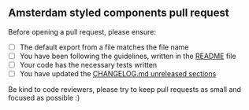 ## Amsterdam styled components pull request

Before opening a pull request, please ensure:

- [ ] The default export from a file matches the file name
- [ ] You have been following the guidelines, written in the [README](../docs/CONTRIBUTING.md#user-content-conventions-and-rules) file
- [ ] Your code has the necessary tests written
- [ ] You have updated the [CHANGELOG.md unreleased sections](../CHANGELOG.md#muser-content-unreleased)

Be kind to code reviewers, please try to keep pull requests as small and focused as possible :)
